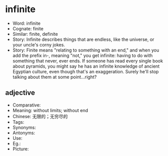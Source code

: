 # infinite

- Word: infinite
- Cognate: finite
- Similar: finite, definite
- Story: Infinite describes things that are endless, like the universe, or your uncle's corny jokes.
- Story: Finite means "relating to something with an end," and when you add the prefix in-, meaning "not," you get infinite: having to do with something that never, ever ends. If someone has read every single book about pyramids, you might say he has an infinite knowledge of ancient Egyptian culture, even though that's an exaggeration. Surely he'll stop talking about them at some point...right?

## adjective

- Comparative: 
- Meaning: without limits; without end
- Chinese: 无限的；无穷尽的
- Tags: 
- Synonyms: 
- Antonyms: 
- Use: 
- Eg.: 
- Picture: 

